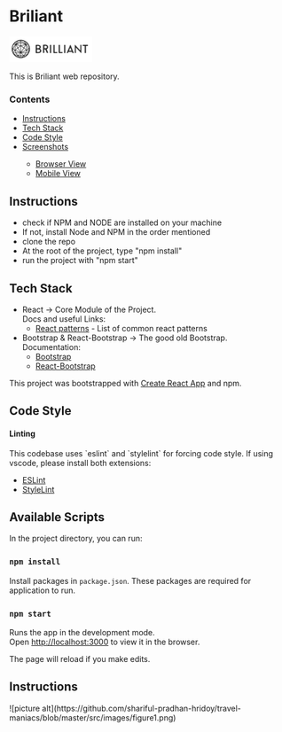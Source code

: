 
<h1>Briliant</h1>
<img src="./src/images/logo.png" width="150px" alt="main-logo"/>

This is Briliant web repository.

### Contents
<nav>
    <ul>
        <li><a href="#instructions">Instructions</a></li>
        <li><a href="#tech-stack">Tech Stack</a></li>
        <li><a href="#code-style">Code Style</a></li>
        <li><a href="#screenshots">Screenshots</a></li>
        <ul>
            <li><a href="#screenshots-browser-view">Browser View</a></li>
            <li><a href="#screenshots-mobile-view">Mobile View</a></li>
        </ul>
    </ul>
</nav>

<h2 id="instructions">Instructions</h2>
<ul>
    <li>check if NPM and NODE are installed on your machine</li>
    <li>If not, install Node and NPM in the order mentioned</li>
    <li>clone the repo</li>
    <li>At the root of the project, type "npm install"</li>
    <li>run the project with "npm start"</li>
</ul>

<h2 id="tech-stack">Tech Stack</h2>
<ul>
    <li>
        React -> Core Module of the Project.<br>
        Docs and useful Links:
        <ul>
            <li><a href="http://reactpatterns.com/">React patterns</a> - List of common react patterns</li>
        </ul>
    </li>
    <li>Bootstrap & React-Bootstrap -> The good old Bootstrap.<br>
        Documentation:
        <ul>
            <li><a href="https://getbootstrap.com/docs/4.5/getting-started/introduction/">Bootstrap</a></li>
            <li><a href="https://react-bootstrap.github.io/">React-Bootstrap</a></li>
        </ul>
    </li>
</ul>
This project was bootstrapped with <a href="https://github.com/facebook/create-react-app">Create React App</a> and npm.

<h2 id="code-style">Code Style</h2>
<h4>Linting</h4>
<p>This codebase uses `eslint` and `stylelint` for forcing code style. If using vscode, please install both extensions:</p>
<ul>
    <li><a href="https://marketplace.visualstudio.com/items?itemName=dbaeumer.vscode-eslint">ESLint</a></li>
    <li><a href="https://marketplace.visualstudio.com/items?itemName=stylelint.vscode-stylelint">StyleLint</a></li>
</ul>

<h2 id="available-scripts"> Available Scripts</h2>
In the project directory, you can run:

### `npm install`

Install packages in `package.json`. These packages are required for application to run.

### `npm start`

Runs the app in the development mode.<br />
Open [http://localhost:3000](http://localhost:3000) to view it in the browser.

The page will reload if you make edits.<br />


<h2 id="screenshots-browser-view">Instructions</h2>
![picture alt](https://github.com/shariful-pradhan-hridoy/travel-maniacs/blob/master/src/images/figure1.png)
